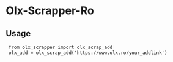 # Olx-Scrapper-Ro

Usage
-----
```
 from olx_scrapper import olx_scrap_add
 olx_add = olx_scrap_add('https://www.olx.ro/your_addlink')
 
 ```
 


